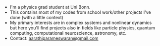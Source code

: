 -    I'm a physics grad student at Uni Bonn.
-    This contains most of my codes from school work/other projects I've done (with a little context)
-    My primary interests are in complex systems and nonlinear dynamics but here you'll find projects also in fields like particle physics, quantum computing, computational neuroscience, astronomy, etc. 
-    Contact: aarathiparameswaran@gmail.com


<!---
rtparam/rtparam is a ✨ special ✨ repository because its `README.md` (this file) appears on your GitHub profile.
You can click the Preview link to take a look at your changes.
--->
